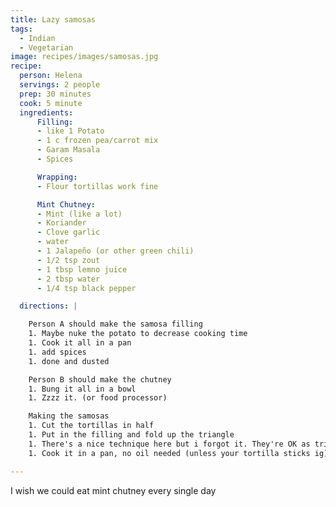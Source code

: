 ```yaml
---
title: Lazy samosas
tags:
  - Indian
  - Vegetarian
image: recipes/images/samosas.jpg
recipe:
  person: Helena
  servings: 2 people
  prep: 30 minutes
  cook: 5 minute
  ingredients:
      Filling:
      - like 1 Potato
      - 1 c frozen pea/carrot mix
      - Garam Masala
      - Spices

      Wrapping:
      - Flour tortillas work fine

      Mint Chutney:
      - Mint (like a lot)
      - Koriander
      - Clove garlic
      - water
      - 1 Jalapeño (or other green chili)
      - 1/2 tsp zout
      - 1 tbsp lemno juice
      - 2 tbsp water
      - 1/4 tsp black pepper

  directions: |

    Person A should make the samosa filling
    1. Maybe nuke the potato to decrease cooking time
    1. Cook it all in a pan
    1. add spices
    1. done and dusted

    Person B should make the chutney
    1. Bung it all in a bowl
    1. Zzzz it. (or food processor)

    Making the samosas
    1. Cut the tortillas in half
    1. Put in the filling and fold up the triangle
    1. There's a nice technique here but i forgot it. They're OK as triangles.
    1. Cook it in a pan, no oil needed (unless your tortilla sticks ig)

---
```


I wish we could eat mint chutney every single day

